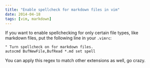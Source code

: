 ```yaml
---
title: "Enable spellcheck for markdown files in vim"
date: 2014-04-18
tags: [vim, markdown]
---
```


If you want to enable spellchecking for only certain file types, like markdown files, put the following line in your `.vimrc`:

```vim
" Turn spellcheck on for markdown files.
autocmd BufNewFile,BufRead *.md set spell
```

You can apply this regex to match other extensions as well, go crazy.

